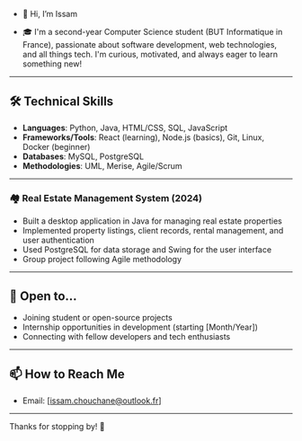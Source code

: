 - 👋 Hi, I’m Issam

- 🎓 I'm a second-year Computer Science student (BUT Informatique in France), passionate about software development, web technologies, and all things tech. I'm curious, motivated, and always eager to learn something new!
---

## 🛠️ Technical Skills

- **Languages**: Python, Java, HTML/CSS, SQL, JavaScript
- **Frameworks/Tools**: React (learning), Node.js (basics), Git, Linux, Docker (beginner)
- **Databases**: MySQL, PostgreSQL
- **Methodologies**: UML, Merise, Agile/Scrum

---

### 🏘️ Real Estate Management System (2024)
- Built a desktop application in Java for managing real estate properties
- Implemented property listings, client records, rental management, and user authentication
- Used PostgreSQL for data storage and Swing for the user interface
- Group project following Agile methodology

---

## 🤝 Open to...

- Joining student or open-source projects
- Internship opportunities in development (starting [Month/Year])
- Connecting with fellow developers and tech enthusiasts

---

## 📫 How to Reach Me

- Email: [issam.chouchane@outlook.fr]

---

Thanks for stopping by! 🚀
<!---
fhirstfhiht/fhirstfhiht is a ✨ special ✨ repository because its `README.md` (this file) appears on your GitHub profile.
You can click the Preview link to take a look at your changes.
--->
